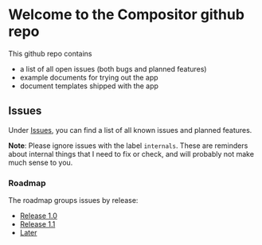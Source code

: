 # Welcome to the Compositor github repo
 
This github repo contains

- a list of all open issues (both bugs and planned features)
- example documents for trying out the app
- document templates shipped with the app

## Issues

Under [Issues](https://github.com/ktraunmueller/Compositor/issues), you can find a list of all known issues and planned features.

**Note**: Please ignore issues with the label `internals`. These are reminders about internal things that I need to fix or check, and will probably not make much sense to you.

### Roadmap

The roadmap groups issues by release:

- [Release 1.0](https://github.com/ktraunmueller/Compositor/milestone/2)
- [Release 1.1](https://github.com/ktraunmueller/Compositor/milestone/3)
- [Later](https://github.com/ktraunmueller/Compositor/milestone/4)
